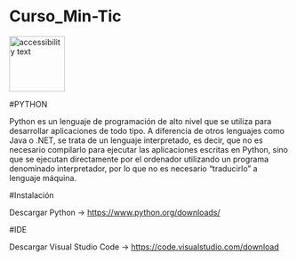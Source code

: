 # Curso_Min-Tic 

<img src="https://img2.freepng.es/20180509/gvq/kisspng-computer-icons-python-programming-language-5af3b9e657db44.4301672315259222783599.jpg" width="100" alt="accessibility text">

#PYTHON

Python es un lenguaje de programación de alto nivel que se utiliza para desarrollar aplicaciones de todo tipo. A diferencia de otros lenguajes como Java o .NET, se trata de un lenguaje interpretado, es decir, que no es necesario compilarlo para ejecutar las aplicaciones escritas en Python, sino que se ejecutan directamente por el ordenador utilizando un programa denominado interpretador, por lo que no es necesario “traducirlo” a lenguaje máquina.

#Instalación

Descargar Python -> https://www.python.org/downloads/

#IDE

Descargar Visual Studio Code -> https://code.visualstudio.com/download
